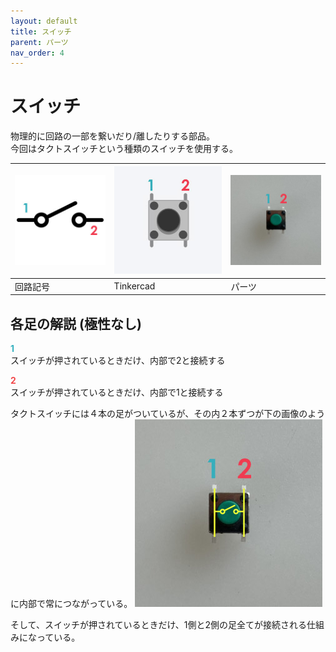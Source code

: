 ```yaml
---
layout: default
title: スイッチ
parent: パーツ
nav_order: 4
---
```


# スイッチ
物理的に回路の一部を繋いだり/離したりする部品。<br>
今回はタクトスイッチという種類のスイッチを使用する。

|![回路記号](../images/component/tactswitch/tactswitch_icon.jpg)|![Tinkercad](../images/component/tactswitch/tactswitch_tinkercad.jpg)|![実物](../images/component/tactswitch/tactswitch_pinout01.jpg)|
|:--|:--|:--|
|回路記号|Tinkercad|パーツ|

## 各足の解説 (極性なし)
<span style="color:#36b1bf">**1**</span><br>
スイッチが押されているときだけ、内部で2と接続する

<span style="color:#f2484b">**2**</span><br>
スイッチが押されているときだけ、内部で1と接続する

タクトスイッチには４本の足がついているが、その内２本ずつが下の画像のように内部で常につながっている。
![スイッチの中身](../images/component/tactswitch/tactswitch_pinout02.jpg)

そして、スイッチが押されているときだけ、1側と2側の足全てが接続される仕組みになっている。
